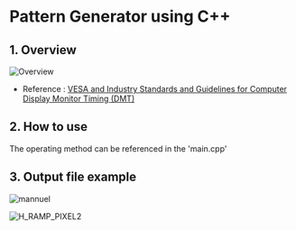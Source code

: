 # Pattern Generator using C++

## 1. Overview
![Overview](https://github.com/kyun1016/Pattern_Generator_in_CPP/assets/42373004/1d271730-9e2f-4747-b657-be8d410dd739)
- Reference : [VESA and Industry Standards and Guidelines for Computer Display Monitor Timing (DMT)](https://github.com/kyun1016/Pattern_Generator_using_CPP/files/14097083/DMTr1.v13.pdf)

## 2. How to use
The operating method can be referenced in the 'main.cpp'

## 3. Output file example
![mannuel](https://github.com/kyun1016/Pattern_Generator_in_CPP/assets/42373004/159fcd68-7f9a-440d-a936-7a8757a05b53)

![H_RAMP_PIXEL2](https://github.com/kyun1016/Pattern_Generator_in_CPP/assets/42373004/b99d12e8-a106-4263-b647-9931d3820b60)
